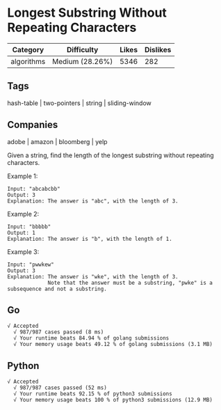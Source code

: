 # Longest Substring Without Repeating Characters
|Category	|Difficulty	|Likes	|Dislikes|
-|-|-|-
|algorithms	|Medium (28.26%)	|5346	|282|

## Tags
hash-table | two-pointers | string | sliding-window

## Companies
adobe | amazon | bloomberg | yelp

Given a string, find the length of the longest substring without repeating characters.

Example 1:
```
Input: "abcabcbb"
Output: 3 
Explanation: The answer is "abc", with the length of 3.
``` 
Example 2:
```
Input: "bbbbb"
Output: 1
Explanation: The answer is "b", with the length of 1.
```
Example 3:
```
Input: "pwwkew"
Output: 3
Explanation: The answer is "wke", with the length of 3.
             Note that the answer must be a substring, "pwke" is a subsequence and not a substring.
```
## Go
```
√ Accepted
  √ 987/987 cases passed (8 ms)
  √ Your runtime beats 84.94 % of golang submissions
  √ Your memory usage beats 49.12 % of golang submissions (3.1 MB)
```

## Python
```
√ Accepted
  √ 987/987 cases passed (52 ms)
  √ Your runtime beats 92.15 % of python3 submissions
  √ Your memory usage beats 100 % of python3 submissions (12.9 MB)
```